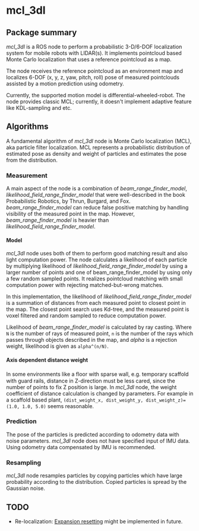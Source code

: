 # mcl_3dl

## Package summary

*mcl_3dl* is a ROS node to perform a probabilistic 3-D/6-DOF localization system for mobile robots with LIDAR(s).
It implements pointcloud based Monte Carlo localization that uses a reference pointcloud as a map.

The node receives the reference pointcloud as an environment map and localizes 6-DOF (x, y, z, yaw, pitch, roll) pose of measured pointclouds assisted by a motion prediction using odometry.

Currently, the supported motion model is differential-wheeled-robot.
The node provides classic MCL; currently, it doesn't implement adaptive feature like KDL-sampling and etc.


## Algorithms

A fundamental algorithm of *mcl_3dl* node is Monte Carlo localization (MCL), aka particle filter localization.
MCL represents a probabilistic distribution of estimated pose as density and weight of particles and estimates the pose from the distribution.

### Measurement

A main aspect of the node is a combination of *beam_range_finder_model*, *likelihood_field_range_finder_model* that were well-described in the book Probabilistic Robotics, by Thrun, Burgard, and Fox.
*beam_range_finder_model* can reduce false positive matching by handling visibility of the measured point in the map.
However, *beam_range_finder_model* is heavier than *likelihood_field_range_finder_model*.

#### Model

*mcl_3dl* node uses both of them to perform good matching result and also light computation power.
The node calculates a likelihood of each particle by multiplying likelihood of *likelihood_field_range_finder_model* by using a larger number of points and one of beam_range_finder_model by using only a few random sampled points.
It realizes pointcloud matching with small computation power with rejecting matched-but-wrong matches.

In this implementation, the likelihood of *likelihood_field_range_finder_model* is a summation of distances from each measured point to closest point in the map. 
The closest point search uses Kd-tree, and the measured point is voxel filtered and random sampled to reduce computation power.

Likelihood of *beam_range_finder_model* is calculated by ray casting.
Where `N` is the number of rays of measured point, `n` is the number of the rays which passes through objects described in the map, and *alpha* is a rejection weight, likelihood is given as `alpha^(n/N)`.

#### Axis dependent distance weight

In some environments like a floor with sparse wall, e.g. temporary scaffold　with guard rails, distance in Z-direction must be less cared, since the number of points to fix Z position is large.
In *mcl_3dl* node, the weight coefficient of distance calculation is changed by parameters.
For example in a scaffold based plant, `(dist_weight_x, dist_weight_y, dist_weight_z)=(1.0, 1.0, 5.0)` seems reasonable.

### Prediction

The pose of the particles is predicted according to odometry data with noise parameters.
*mcl_3dl* node does not have specified input of IMU data.
Using odometry data compensated by IMU is recommended.

### Resampling

*mcl_3dl* node resamples particles by copying particles which have large probability according to the distribution.
Copied particles is spread by the Gaussian noise.


## TODO

* Re-localization: [Expansion resetting](http://ieeexplore.ieee.org/xpls/abs_all.jsp?arnumber=1389781) might be implemented in future.
